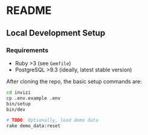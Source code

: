 # README

## Local Development Setup

### Requirements

- Ruby >3 (see `Gemfile`)
- PostgreSQL >9.3 (ideally, latest stable version)

After cloning the repo, the basic setup commands are:

```sh
cd invizi
cp .env.example .env
bin/setup
bin/dev

# TODO: Optionally, load demo data
rake demo_data:reset
```
